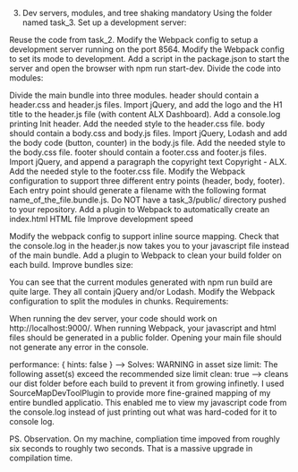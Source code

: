 3. Dev servers, modules, and tree shaking
mandatory
Using the folder named task_3. Set up a development server:

Reuse the code from task_2.
Modify the Webpack config to setup a development server running on the port 8564.
Modify the Webpack config to set its mode to development.
Add a script in the package.json to start the server and open the browser with npm run start-dev.
Divide the code into modules:

Divide the main bundle into three modules.
header should contain a header.css and header.js files.
Import jQuery, and add the logo and the H1 title to the header.js file (with content ALX Dashboard). Add a console.log printing Init header.
Add the needed style to the header.css file.
body should contain a body.css and body.js files.
Import jQuery, Lodash and add the body code (button, counter) in the body.js file.
Add the needed style to the body.css file.
footer should contain a footer.css and footer.js files.
Import jQuery, and append a paragraph the copyright text Copyright - ALX.
Add the needed style to the footer.css file.
Modify the Webpack configuration to support three different entry points (header, body, footer). Each entry point should generate a filename with the following format name_of_the_file.bundle.js.
Do NOT have a task_3/public/ directory pushed to your repository.
Add a plugin to Webpack to automatically create an index.html HTML file
Improve development speed

Modify the webpack config to support inline source mapping.
Check that the console.log in the header.js now takes you to your javascript file instead of the main bundle.
Add a plugin to Webpack to clean your build folder on each build.
Improve bundles size:

You can see that the current modules generated with npm run build are quite large. They all contain jQuery and/or Lodash. Modify the Webpack configuration to split the modules in chunks.
Requirements:

When running the dev server, your code should work on http://localhost:9000/.
When running Webpack, your javascript and html files should be generated in a public folder.
Opening your main file should not generate any error in the console.



performance: { hints: false } --> Solves: WARNING in asset size limit: The following asset(s) exceed the recommended size limit
clean: true --> cleans our dist folder before each build to prevent it from growing infinetly.
I used SourceMapDevToolPlugin to provide more fine-grained mapping of my entire bundled applicatio. This enabled me to view my javascript code from the console.log instead of just printing out what was hard-coded for it to console log.


PS. Observation. On my machine, compliation time impoved from roughly six seconds to roughly two seconds. That is a massive upgrade in compilation time.